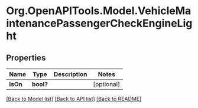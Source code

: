 # Org.OpenAPITools.Model.VehicleMaintenancePassengerCheckEngineLight
## Properties

Name | Type | Description | Notes
------------ | ------------- | ------------- | -------------
**IsOn** | **bool?** |  | [optional] 

[[Back to Model list]](../README.md#documentation-for-models) [[Back to API list]](../README.md#documentation-for-api-endpoints) [[Back to README]](../README.md)

